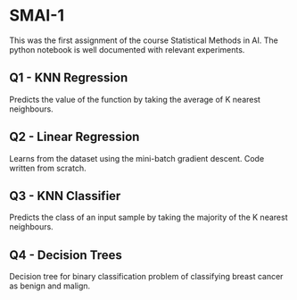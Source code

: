 # SMAI-1
This was the first assignment of the course Statistical Methods in AI.
The python notebook is well documented with relevant experiments.

## Q1 - KNN Regression
Predicts the value of the function by taking the average of K nearest
neighbours.

## Q2 - Linear Regression
Learns from the dataset using the mini-batch gradient descent. Code written from
scratch.

## Q3 - KNN Classifier
Predicts the class of an input sample by taking the majority of the K nearest
neighbours.

## Q4 - Decision Trees
Decision tree for binary classification problem of classifying breast cancer as
benign and malign.
